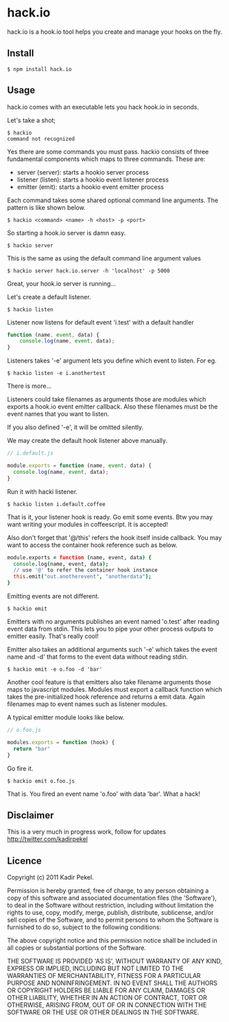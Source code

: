 hack.io
=======
hack.io is a hook.io tool helps you create and manage your hooks on the fly.

Install
-------
```
$ npm install hack.io
```

Usage
-----
hack.io comes with an executable lets you hack hook.io in seconds.

Let's take a shot;

```
$ hackio
command not recognized
```

Yes there are some commands you must pass. hackio consists of three fundamental components which maps
to three commands. These are:

 * server (server): starts a hookio server process
 * listener (listen): starts a hookio event listener process
 * emitter (emit): starts a hookio event emitter process

Each command takes some shared optional command line arguments. The pattern is like shown below.

```
$ hackio <command> <name> -h <host> -p <port>
```

So starting a hook.io server is damn easy.

```
$ hackio server
```

This is the same as using the default command line argument values

```
$ hackio server hack.io.server -h 'localhost' -p 5000
```

Great, your hook.io server is running...

Let's create a default listener. 

```
$ hackio listen
```

Listener now listens for default event 'i.test' with a default handler

``` javascript
function (name, event, data) {
	console.log(name, event, data);
}
```

Listeners takes '-e' argument lets you define which event to listen. For eg.

```
$ hackio listen -e i.anothertest
```


There is more...

Listeners could take filenames as arguments those are modules which exports a hook.io event emitter
callback. Also these filenames must be the event names that you want to listen.

If you also defined '-e', it will be omitted silently.

We may create the default hook listener above manually.

``` javascript
// i.default.js

module.exports = function (name, event, data) {
  console.log(name, event, data);
}
```

Run it with hacki listener.

```
$ hackio listen i.default.coffee
```

That is it, your listener hook is ready. Go emit some events. Btw you may want writing your modules in coffeescript.
It is accepted!

Also don't forget that '@/this' refers the hook itself inside callback. You may want to access the container hook
reference such as below.

``` coffeescript
module.exports = function (name, event, data) {
  console.log(name, event, data);
  // use '@' to refer the container hook instance
  this.emit("out.anotherevent", "anotherdata");
}
```

Emitting events are not different. 

```
$ hackio emit
```

Emitters with no arguments publishes an event named 'o.test' after reading event data from stdin.
This lets you to pipe your other process outputs to emitter easily. That's really cool!

Emitter also takes an additional arguments such '-e' which takes the event name and -d' that forms to
the event data without reading stdin.

```
$ hackio emit -e o.foo -d 'bar'
```

Another cool feature is that emitters also take filename arguments those maps to javascript modules. Modules must
export a callback function which takes the pre-initialized hook reference and returns a emit data. Again filenames
map to event names such as listener modules.

 A typical emitter module looks like below.

``` javascript
// o.foo.js

modules.exports = function (hook) {
  return "bar"
}
```

Go fire it.

```
$ hackio emit o.foo.js
```

That is. You fired an event name 'o.foo' with data 'bar'. What a hack!


Disclaimer
----------
This is a very much in progress work, follow for updates <http://twitter.com/kadirpekel>

Licence
-------
Copyright (c) 2011 Kadir Pekel.

Permission is hereby granted, free of charge, to any person obtaining a copy of
this software and associated documentation files (the 'Software'), to deal in
the Software without restriction, including without limitation the rights to
use, copy, modify, merge, publish, distribute, sublicense, and/or sell copies of
the Software, and to permit persons to whom the Software is furnished to do so,
subject to the following conditions:

The above copyright notice and this permission notice shall be included in all
copies or substantial portions of the Software.

THE SOFTWARE IS PROVIDED 'AS IS', WITHOUT WARRANTY OF ANY KIND, EXPRESS OR
IMPLIED, INCLUDING BUT NOT LIMITED TO THE WARRANTIES OF MERCHANTABILITY, FITNESS
FOR A PARTICULAR PURPOSE AND NONINFRINGEMENT. IN NO EVENT SHALL THE AUTHORS OR
COPYRIGHT HOLDERS BE LIABLE FOR ANY CLAIM, DAMAGES OR OTHER LIABILITY, WHETHER
IN AN ACTION OF CONTRACT, TORT OR OTHERWISE, ARISING FROM, OUT OF OR IN
CONNECTION WITH THE SOFTWARE OR THE USE OR OTHER DEALINGS IN THE SOFTWARE.